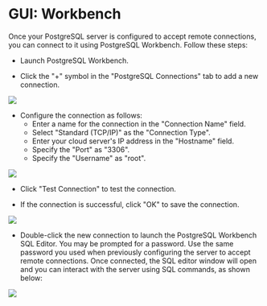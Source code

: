 # GUI: Workbench

Once your PostgreSQL server is configured to accept remote connections, you can connect to it using PostgreSQL Workbench. Follow these steps:

- Launch PostgreSQL Workbench.

- Click the "+" symbol in the "PostgreSQL Connections" tab to add a new connection.

![](https://docs.bitnami.com/images/img/components/postgresql/postgresql-mwb-1.png)

- Configure the connection as follows:
  - Enter a name for the connection in the "Connection Name" field.
  - Select "Standard (TCP/IP)" as the "Connection Type".
  - Enter your cloud server's IP address in the "Hostname" field.
  - Specify the "Port" as "3306".
  - Specify the "Username" as "root".

![](https://docs.bitnami.com/images/img/components/postgresql/postgresql-mwb-2.png)

- Click "Test Connection" to test the connection.

- If the connection is successful, click "OK" to save the connection.

![](https://docs.bitnami.com/images/img/components/postgresql/postgresql-mwb-3.png)

- Double-click the new connection to launch the PostgreSQL Workbench SQL Editor. You may be prompted for a password. Use the same password you used when previously configuring the server to accept remote connections. Once connected, the SQL editor window will open and you can interact with the server using SQL commands, as shown below:

![](https://docs.bitnami.com/images/img/components/postgresql/postgresql-mwb-4.png)